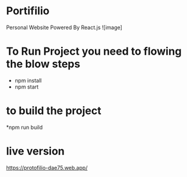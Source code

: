 # Portifilio
 Personal Website Powered By React.js 
![image]
# To Run Project you need to flowing the blow steps
 * npm install
 * npm start

# to build the project
 *npm run build

# live version
 
 https://protofilio-dae75.web.app/
 
